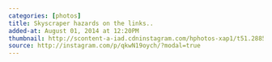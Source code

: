 ```yaml
---
categories: [photos]
title: Skyscraper hazards on the links..
added-at: August 01, 2014 at 12:20PM
thumbnail: http://scontent-a-iad.cdninstagram.com/hphotos-xap1/t51.2885-15/10523277_867257449964979_633015391_n.jpg
source: http://instagram.com/p/qkwN19oych/?modal=true
---
```

